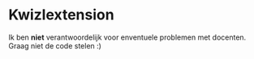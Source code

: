 # Kwizlextension
Ik ben **niet** verantwoordelijk voor enventuele problemen met docenten.
Graag niet de code stelen :)
